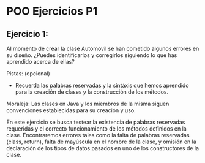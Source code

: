 # POO Ejercicios P1

## Ejercicio 1:
Al momento de crear la clase Automovil se han cometido algunos errores en su diseño. ¿Puedes identificarlos y corregirlos siguiendo lo que has aprendido acerca de ellas?

Pistas: (opcional)
* Recuerda las palabras reservadas y la sintáxis que hemos aprendido para la creación de clases y la construcción de los métodos.

Moraleja:
Las clases en Java y los miembros de la misma siguen convenciones establecidas para su creación y uso.

En este ejercicio se busca testear la existencia de palabras reservadas requeridas y el correcto funcionamiento de los métodos definidos en la clase. Encontraremos errores tales como la falta de palabras reservadas (class, return), falta de mayúscula en el nombre de la clase, y omisión en la declaración de los tipos de datos pasados en uno de los constructores de la clase.
